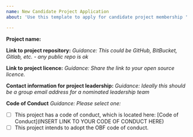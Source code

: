 ```yaml
---
name: New Candidate Project Application
about: 'Use this template to apply for candidate project membership '

---
```


**Project name:** 

**Link to project repository:**
_Guidance:  This could be GitHub, BitBucket, Gitlab, etc. - any public repo is ok_

**Link to project licence:** 
_Guidance: Share the link to your open source licence._

**Contact information for project leadership:**
_Guidance: Ideally this should be a group email address for a nominated leadership team_

**Code of Conduct**
_Guidance: Please select one:_
- [ ] This project has a code of conduct, which is located here: [Code of Conduct](INSERT LINK TO YOUR CODE OF CONDUCT HERE)
- [ ] This project intends to adopt the OBF code of conduct.
